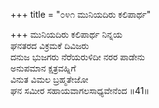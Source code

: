 +++
title = "೦೪೧ ಮುನಿಯದಿರು ಕಲಿಪಾರ್ಥ"

+++
ಮುನಿಯದಿರು ಕಲಿಪಾರ್ಥ ನಿನ್ನಯ  
ಘನತರದ ವಿಕ್ರಮಕೆ ದಿವಿಜರು  
ದನುಜ ಭುಜಗರು ನೆರೆಯರುಳಿದೀ ನರರ ಪಾಡೇನು   
ಅನುಪಮಾನ ಕ್ಷತ್ರವಹ್ನಿಗೆ  
ವಿನುತ ವಿಮಲ ಬ್ರಹ್ಮತೇಜೋ  
ಘನ ಸಮೀರ ಸಹಾಯವಾಗಲಸಾಧ್ಯವೇನೆಂದ      ॥41॥